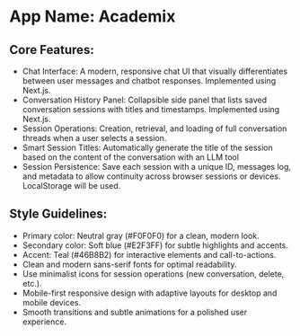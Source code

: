 # **App Name**: Academix

## Core Features:

- Chat Interface: A modern, responsive chat UI that visually differentiates between user messages and chatbot responses. Implemented using Next.js.
- Conversation History Panel: Collapsible side panel that lists saved conversation sessions with titles and timestamps. Implemented using Next.js.
- Session Operations: Creation, retrieval, and loading of full conversation threads when a user selects a session.
- Smart Session Titles: Automatically generate the title of the session based on the content of the conversation with an LLM tool
- Session Persistence: Save each session with a unique ID, messages log, and metadata to allow continuity across browser sessions or devices. LocalStorage will be used.

## Style Guidelines:

- Primary color: Neutral gray (#F0F0F0) for a clean, modern look.
- Secondary color: Soft blue (#E2F3FF) for subtle highlights and accents.
- Accent: Teal (#46B8B2) for interactive elements and call-to-actions.
- Clean and modern sans-serif fonts for optimal readability.
- Use minimalist icons for session operations (new conversation, delete, etc.).
- Mobile-first responsive design with adaptive layouts for desktop and mobile devices.
- Smooth transitions and subtle animations for a polished user experience.